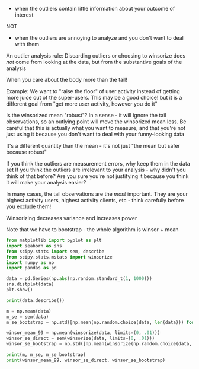 - when the outliers contain little information about your outcome of interest

NOT

- when the outliers are annoying to analyze and you don't want to deal with them

An outlier analysis rule: Discarding outliers or choosing to winsorize does _not_ come from looking at the data, but from the substantive goals of the analysis

When you care about the body more than the tail! 

Example: We want to "raise the floor" of user activity instead of getting more juice out of the super-users. This may be a good choice! but it is a different goal from "get more user activity, however you do it"

Is the winsorized mean "robust"? In a sense - it will ignore the tail observations, so an outlying point will move the winsorized mean less. Be careful that this is actually what you want to measure, and that you're not just using it because you don't want to deal with your funny-looking data

It's a different quantity than the mean - it's not just "the mean but safer because robust"

If you think the outliers are measurement errors, why keep them in the data set
If you think the outliers are irrelevant to your analysis - why didn't you think of that before? Are you sure you're not justifying it because you think it will make your analysis easier?

In many cases, the tail observations are the _most_ important. They are your highest activity users, highest activity clients, etc - think carefully before you exclude them!

Winsorizing decreases variance and increases power

Note that we have to bootstrap - the whole algorithm is winsor + mean

```python
from matplotlib import pyplot as plt
import seaborn as sns
from scipy.stats import sem, describe
from scipy.stats.mstats import winsorize
import numpy as np
import pandas as pd

data = pd.Series(np.abs(np.random.standard_t(1, 1000)))
sns.distplot(data)
plt.show()

print(data.describe())

m = np.mean(data)
m_se = sem(data)
m_se_bootstrap = np.std([np.mean(np.random.choice(data, len(data))) for _ in range(10000)])

winsor_mean_99 = np.mean(winsorize(data, limits=(0, .01)))
winsor_se_direct = sem(winsorize(data, limits=(0, .01)))
winsor_se_bootstrap = np.std([np.mean(winsorize(np.random.choice(data, len(data)), limits=(0, .01))) for _ in range(10000)])

print(m, m_se, m_se_bootstrap)
print(winsor_mean_99, winsor_se_direct, winsor_se_bootstrap)
```
